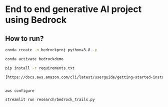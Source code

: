 # End to end generative AI project using Bedrock

## How to run?

```bash
conda create -n bedrockproj python=3.8 -y

conda activate bedrockdemo

pip install -r requirements.txt

[https://docs.aws.amazon.com/cli/latest/userguide/getting-started-install.html](https://docs.aws.amazon.com/cli/latest/userguide/getting-started-install.html)


aws configure

streamlit run research/bedrock_trails.py
```
